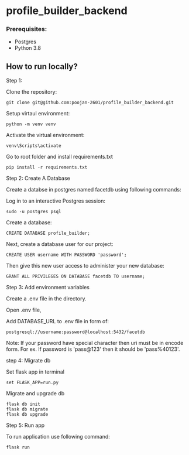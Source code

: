 # profile_builder_backend

### Prerequisites:
- Postgres
- Python 3.8


## How to run locally?


Step 1: 

Clone the repository:
```
git clone git@github.com:poojan-2601/profile_builder_backend.git
```

Setup virtaul environment:
```
python -m venv venv
```

Activate the virtual environment:
```
venv\Scripts\activate
```

Go to root folder and install requirements.txt
```
pip install -r requirements.txt
```

Step 2: Create A Database

Create a databse in postgres named facetdb using following commands:

Log in to an interactive Postgres session:
```
sudo -u postgres psql
```

Create a database:
```
CREATE DATABASE profile_builder;
```

Next, create a database user for our project:
```
CREATE USER username WITH PASSWORD 'password';
```

Then give this new user access to administer your new database:
```
GRANT ALL PRIVILEGES ON DATABASE facetdb TO username;
```

Step 3: Add environment variables

Create a .env file in the directory.

Open .env file,

Add DATABASE_URL to .env file in form of:
```
postgresql://username:password@localhost:5432/facetdb
```

Note: If your password have special character then uri must be in encode form. For ex. If password is 'pass@123' then it should be 'pass%40123'.


step 4: Migrate db

Set flask app in terminal
```
set FLASK_APP=run.py
```

Migrate and upgrade db
```
flask db init
flask db migrate
flask db upgrade
```

Step 5: Run app

To run application use following command:
```
flask run
```
